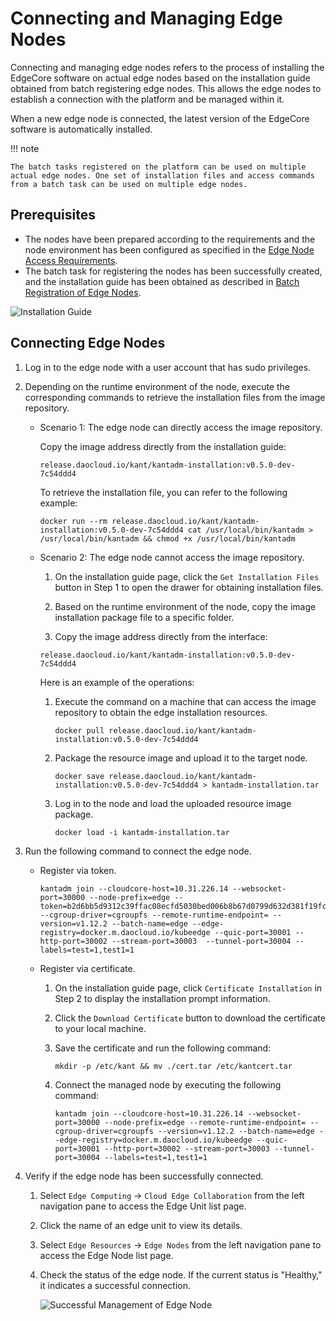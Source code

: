 # Connecting and Managing Edge Nodes

Connecting and managing edge nodes refers to the process of installing the EdgeCore software on actual edge nodes based on the installation guide obtained from batch registering edge nodes. This allows the edge nodes to establish a connection with the platform and be managed within it.

When a new edge node is connected, the latest version of the EdgeCore software is automatically installed.

!!! note

    The batch tasks registered on the platform can be used on multiple actual edge nodes. One set of installation files and access commands from a batch task can be used on multiple edge nodes.

## Prerequisites

- The nodes have been prepared according to the requirements and the node environment has been configured as specified in the [Edge Node Access Requirements](./join-rqmt.md).
- The batch task for registering the nodes has been successfully created, and the installation guide has been obtained as described in [Batch Registration of Edge Nodes](./batch-registration.md).

![Installation Guide](https://docs.daocloud.io/daocloud-docs-images/docs/en/docs/kant/images/node-managed-01.png)

## Connecting Edge Nodes

1. Log in to the edge node with a user account that has sudo privileges.

2. Depending on the runtime environment of the node, execute the corresponding commands to retrieve the installation files from the image repository.

    - Scenario 1: The edge node can directly access the image repository.

        Copy the image address directly from the installation guide:

        ```shell
        release.daocloud.io/kant/kantadm-installation:v0.5.0-dev-7c54ddd4
        ```

        To retrieve the installation file, you can refer to the following example:

        ```shell
        docker run --rm release.daocloud.io/kant/kantadm-installation:v0.5.0-dev-7c54ddd4 cat /usr/local/bin/kantadm > /usr/local/bin/kantadm && chmod +x /usr/local/bin/kantadm
        ```

    - Scenario 2: The edge node cannot access the image repository.

        1. On the installation guide page, click the `Get Installation Files` button in Step 1 to open the drawer for obtaining installation files.

        2. Based on the runtime environment of the node, copy the image installation package file to a specific folder.

        3. Copy the image address directly from the interface:

        ```shell
        release.daocloud.io/kant/kantadm-installation:v0.5.0-dev-7c54ddd4
        ```

        Here is an example of the operations:

        1. Execute the command on a machine that can access the image repository to obtain the edge installation resources.

            ```shell
            docker pull release.daocloud.io/kant/kantadm-installation:v0.5.0-dev-7c54ddd4
            ```

        2. Package the resource image and upload it to the target node.

            ```shell
            docker save release.daocloud.io/kant/kantadm-installation:v0.5.0-dev-7c54ddd4 > kantadm-installation.tar
            ```

        3. Log in to the node and load the uploaded resource image package.

            ```shell
            docker load -i kantadm-installation.tar
            ```

3. Run the following command to connect the edge node.

    - Register via token.

        ```shell
        kantadm join --cloudcore-host=10.31.226.14 --websocket-port=30000 --node-prefix=edge --token=b2d6bb5d9312c39ffac08ecfd5030bed006b8b67d0799d632d381f19fca9e765.eyJhbGciOiJIUzI1NiIsInR5cCI6IkpXVCJ9.eyJleHAiOjE2OTQ2NTk3NDV9.0sdaWbYSTURmAYmQwDn_zF7P9TwcRTSMhwPw6l87U7E --cgroup-driver=cgroupfs --remote-runtime-endpoint= --version=v1.12.2 --batch-name=edge --edge-registry=docker.m.daocloud.io/kubeedge --quic-port=30001 --http-port=30002 --stream-port=30003  --tunnel-port=30004 --labels=test=1,test1=1
        ```

    - Register via certificate.

        1. On the installation guide page, click `Certificate Installation` in Step 2 to display the installation prompt information.

        2. Click the `Download Certificate` button to download the certificate to your local machine.

        3. Save the certificate and run the following command:

            ```shell
            mkdir -p /etc/kant && mv ./cert.tar /etc/kantcert.tar
            ```

        4. Connect the managed node by executing the following command:

            ```shell
            kantadm join --cloudcore-host=10.31.226.14 --websocket-port=30000 --node-prefix=edge --remote-runtime-endpoint= --cgroup-driver=cgroupfs --version=v1.12.2 --batch-name=edge --edge-registry=docker.m.daocloud.io/kubeedge --quic-port=30001 --http-port=30002 --stream-port=30003 --tunnel-port=30004 --labels=test=1,test1=1
            ```

4. Verify if the edge node has been successfully connected.

    1. Select `Edge Computing` -> `Cloud Edge Collaboration` from the left navigation pane to access the Edge Unit list page.

    2. Click the name of an edge unit to view its details.

    3. Select `Edge Resources` -> `Edge Nodes` from the left navigation pane to access the Edge Node list page.

    4. Check the status of the edge node. If the current status is "Healthy," it indicates a successful connection.

        ![Successful Management of Edge Node](https://docs.daocloud.io/daocloud-docs-images/docs/en/docs/kant/images/node-managed-02.png)
